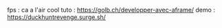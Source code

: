 fps : ca a l'air cool
tuto : https://golb.ch/developper-avec-aframe/
demo : https://duckhuntrevenge.surge.sh/
